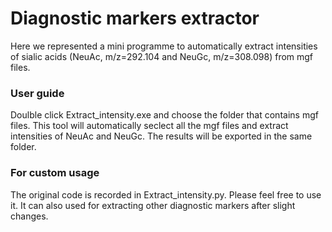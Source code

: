 # Diagnostic markers extractor

Here we represented a mini programme to automatically extract intensities of sialic acids (NeuAc, m/z=292.104 and NeuGc, m/z=308.098) from mgf files.

### User guide
Doulble click Extract_intensity.exe and choose the folder that contains mgf files. This tool will automatically seclect all the mgf files and extract intensities of NeuAc and NeuGc. The results will be exported in the same folder.

### For custom usage
The original code is recorded in Extract_intensity.py. Please feel free to use it. It can also used for extracting other diagnostic markers after slight changes.
